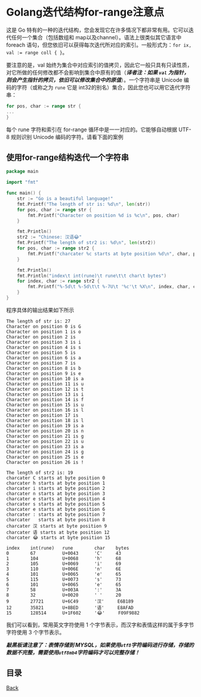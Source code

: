 # Golang迭代结构for-range注意点


这是 Go 特有的一种的迭代结构，您会发现它在许多情况下都非常有用。它可以迭代任何一个集合（包括数组和 map以及channel）。语法上很类似其它语言中 foreach 语句，但您依旧可以获得每次迭代所对应的索引。一般形式为：`for ix, val := range coll { }`。

要注意的是，val 始终为集合中对应索引的值拷贝，因此它一般只具有只读性质，对它所做的任何修改都不会影响到集合中原有的值（_**译者注：如果 `val` 为指针，则会产生指针的拷贝，依旧可以修改集合中的原值**_）。一个字符串是 Unicode 编码的字符（或称之为 `rune` 它是 int32的别名）集合，因此您也可以用它迭代字符串：

```go
for pos, char := range str {
...
}
```

每个 rune 字符和索引在 for-range 循环中是一一对应的。它能够自动根据 UTF-8 规则识别 Unicode 编码的字符。请看下面的案例

## 使用for-range结构迭代一个字符串

```go
package main

import "fmt"

func main() {
	str := "Go is a beautiful language!"
	fmt.Printf("The length of str is: %d\n", len(str))
	for pos, char := range str {
		fmt.Printf("Character on position %d is %c\n", pos, char)
	}

	fmt.Println()
	str2 := "Chinese: 汉语😂"
	fmt.Printf("The length of str2 is: %d\n", len(str2))
	for pos, char := range str2 {
		fmt.Printf("charcater %c starts at byte position %d\n", char, pos)
	}

	fmt.Println()
	fmt.Println("index\t int(rune)\t rune\t\t char\t bytes")
	for index, char := range str2 {
		fmt.Printf("%-5d\t %-5d\t\t %-7U\t '%c'\t %X\n", index, char, char, char, []byte(string(char)))
	}
}
```

程序具体的输出结果如下所示

```shell
The length of str is: 27
Character on position 0 is G
Character on position 1 is o
Character on position 2 is  
Character on position 3 is i
Character on position 4 is s
Character on position 5 is  
Character on position 6 is a
Character on position 7 is  
Character on position 8 is b
Character on position 9 is e
Character on position 10 is a
Character on position 11 is u
Character on position 12 is t
Character on position 13 is i
Character on position 14 is f
Character on position 15 is u
Character on position 16 is l
Character on position 17 is  
Character on position 18 is l
Character on position 19 is a
Character on position 20 is n
Character on position 21 is g
Character on position 22 is u
Character on position 23 is a
Character on position 24 is g
Character on position 25 is e
Character on position 26 is !

The length of str2 is: 19
charcater C starts at byte position 0
charcater h starts at byte position 1
charcater i starts at byte position 2
charcater n starts at byte position 3
charcater e starts at byte position 4
charcater s starts at byte position 5
charcater e starts at byte position 6
charcater : starts at byte position 7
charcater   starts at byte position 8
charcater 汉 starts at byte position 9
charcater 语 starts at byte position 12
charcater 😂 starts at byte position 15

index	 int(rune)	 rune		 char	 bytes
0    	 67   		 U+0043 	 'C'	 43
1    	 104  		 U+0068 	 'h'	 68
2    	 105  		 U+0069 	 'i'	 69
3    	 110  		 U+006E 	 'n'	 6E
4    	 101  		 U+0065 	 'e'	 65
5    	 115  		 U+0073 	 's'	 73
6    	 101  		 U+0065 	 'e'	 65
7    	 58   		 U+003A 	 ':'	 3A
8    	 32   		 U+0020 	 ' '	 20
9    	 27721		 U+6C49 	 '汉'	 E6B189
12   	 35821		 U+8BED 	 '语'	 E8AFAD
15   	 128514		 U+1F602	 '😂'	 F09F9882
```

我们可以看到，常用英文字符使用 1 个字节表示，而汉字和表情这样的属于多字节字符使用 3 个字节表示。

_**敲黑板请注意了：表情存储到 MYSQL，如果使用`utf8`字符编码进行存储，存储的数据不完整，需要使用`utf8mb4`字符编码才可以完整存储！**_

## 目录
[Back](../../../README.md)